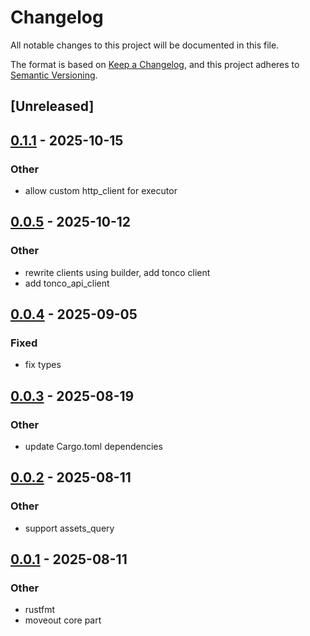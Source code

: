 # Changelog

All notable changes to this project will be documented in this file.

The format is based on [Keep a Changelog](https://keepachangelog.com/en/1.0.0/),
and this project adheres to [Semantic Versioning](https://semver.org/spec/v2.0.0.html).

## [Unreleased]

## [0.1.1](https://github.com/Sild/api_clients_rs/compare/api_clients_core-v0.1.0...api_clients_core-v0.1.1) - 2025-10-15

### Other

- allow custom http_client for executor

## [0.0.5](https://github.com/Sild/api_clients_rs/compare/api_clients_core-v0.0.4...api_clients_core-v0.0.5) - 2025-10-12

### Other

- rewrite clients using builder, add tonco client
- add tonco_api_client

## [0.0.4](https://github.com/Sild/api_clients_rs/compare/api_clients_core-v0.0.3...api_clients_core-v0.0.4) - 2025-09-05

### Fixed

- fix types

## [0.0.3](https://github.com/Sild/api_clients_rs/compare/api_clients_core-v0.0.2...api_clients_core-v0.0.3) - 2025-08-19

### Other

- update Cargo.toml dependencies

## [0.0.2](https://github.com/Sild/api_clients_rs/compare/api_clients_core-v0.0.1...api_clients_core-v0.0.2) - 2025-08-11

### Other

- support assets_query

## [0.0.1](https://github.com/Sild/api_clients_rs/releases/tag/api_clients_core-v0.0.1) - 2025-08-11

### Other

- rustfmt
- moveout core part
